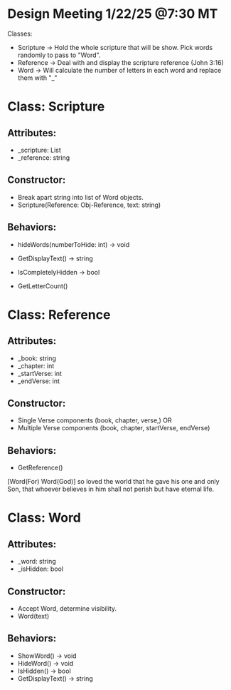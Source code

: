 # Design Meeting 1/22/25 @7:30 MT


Classes:
- Scripture -> Hold the whole scripture that will be show. Pick words randomly to pass to "Word".
- Reference -> Deal with and display the scripture reference (John 3:16)
- Word -> Will calculate the number of letters in each word and replace them with "_"


# Class: Scripture
## Attributes:
- _scripture: List<Word>
- _reference: string

## Constructor:
- Break apart string into list of Word objects.
- Scripture(Reference: Obj-Reference, text: string)

## Behaviors:
- hideWords(numberToHide: int) -> void
- GetDisplayText() -> string
- IsCompletelyHidden -> bool

- GetLetterCount()


# Class: Reference
## Attributes:
- _book: string
- _chapter: int
- _startVerse: int
- _endVerse: int

## Constructor:
- Single Verse components (book, chapter, verse,)
   OR
- Multiple Verse components (book, chapter, startVerse, endVerse)
## Behaviors:
- GetReference()



 [Word(For) Word(God)] so loved the world that he gave his one and only Son, that whoever believes in him shall not perish but have eternal life.



# Class: Word
## Attributes:
- _word: string
- _isHidden: bool

## Constructor:
- Accept Word, determine visibility.
- Word(text)

## Behaviors:
- ShowWord() -> void
- HideWord() -> void
- IsHidden() -> bool
- GetDisplayText() -> string

